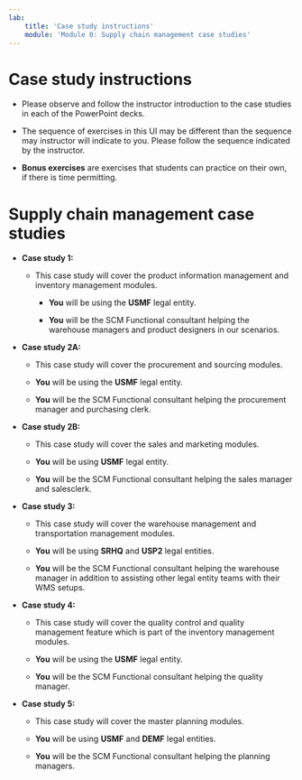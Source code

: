 ```yaml
---
lab:
    title: 'Case study instructions'
    module: 'Module 0: Supply chain management case studies'
---
```


Case study instructions
=======================

- Please observe and follow the instructor introduction to the case studies in
    each of the PowerPoint decks.

- The sequence of exercises in this UI may be different than the sequence may
    instructor will indicate to you. Please follow the sequence indicated by the
    instructor.

- **Bonus exercises** are exercises that students can practice on their own, if there is time permitting.

Supply chain management case studies
====================================

- **Case study 1:**  

  - This case study will cover the product information management and
        inventory management modules.

    - **You** will be using the **USMF** legal entity.

    - **You** will be the SCM Functional consultant helping the warehouse
        managers and product designers in our scenarios.

- **Case study 2A:**

  - This case study will cover the procurement and sourcing modules.

  - **You** will be using the **USMF** legal entity.

  - **You** will be the SCM Functional consultant helping the procurement
        manager and purchasing clerk.

- **Case study 2B:**

  - This case study will cover the sales and marketing modules.

  - **You** will be using **USMF** legal entity.

  - **You** will be the SCM Functional consultant helping the sales manager
        and salesclerk.

- **Case study 3:**

  - This case study will cover the warehouse management and transportation
        management modules.

  - **You** will be using **SRHQ** and **USP2** legal entities.

  - **You** will be the SCM Functional consultant helping the warehouse
        manager in addition to assisting other legal entity teams with their WMS
        setups.

- **Case study 4:**

  - This case study will cover the quality control and quality management
        feature which is part of the inventory management modules.

  - **You** will be using the **USMF** legal entity.

  - **You** will be the SCM Functional consultant helping the quality
        manager.

- **Case study 5:**

  - This case study will cover the master planning modules.

  - **You** will be using **USMF** and **DEMF** legal entities.

  - **You** will be the SCM Functional consultant helping the planning
        managers.
